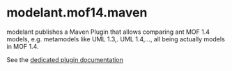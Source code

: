 modelant.mof14.maven
===================

modelant publishes a Maven Plugin  that allows comparing ant MOF 1.4 models, e.g. metamodels like UML 1.3,. UML 1.4,..., all being actually models in MOF 1.4.

See the [dedicated plugin documentation](./modelant.mof14.maven.plugin/index.html) 
